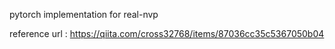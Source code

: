 pytorch implementation for real-nvp

reference url : https://qiita.com/cross32768/items/87036cc35c5367050b04

